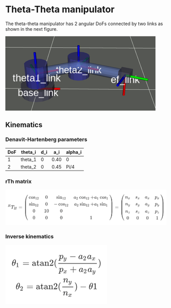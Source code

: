 # Theta-Theta manipulator

The theta-theta manipulator has 2 angular DoFs connected by two links as shown in the next figure.

![](./t1t2.png)

## Kinematics 

### Denavit-Hartenberg parameters 

| DoF  | theta_i | d_i  | a_i​  | alpha_i​ |
| ---- | ------- | ---- | ---- | ------- |
| 1    | theta_1 | 0    | 0.40 | 0       |
| 2    | theta_2​ | 0    | 0.45 | Pi/4    |

###  rTh matrix

![](./docs/rTh.png)

### Inverse kinematics

![](./docs/ik.png)


